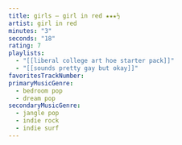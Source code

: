 ```yaml
---
title: girls — girl in red ★★★½
artist: girl in red
minutes: "3"
seconds: "18"
rating: 7
playlists:
  - "[[liberal college art hoe starter pack]]"
  - "[[sounds pretty gay but okay]]"
favoritesTrackNumber:
primaryMusicGenre:
  - bedroom pop
  - dream pop
secondaryMusicGenre:
  - jangle pop
  - indie rock
  - indie surf
---
```

